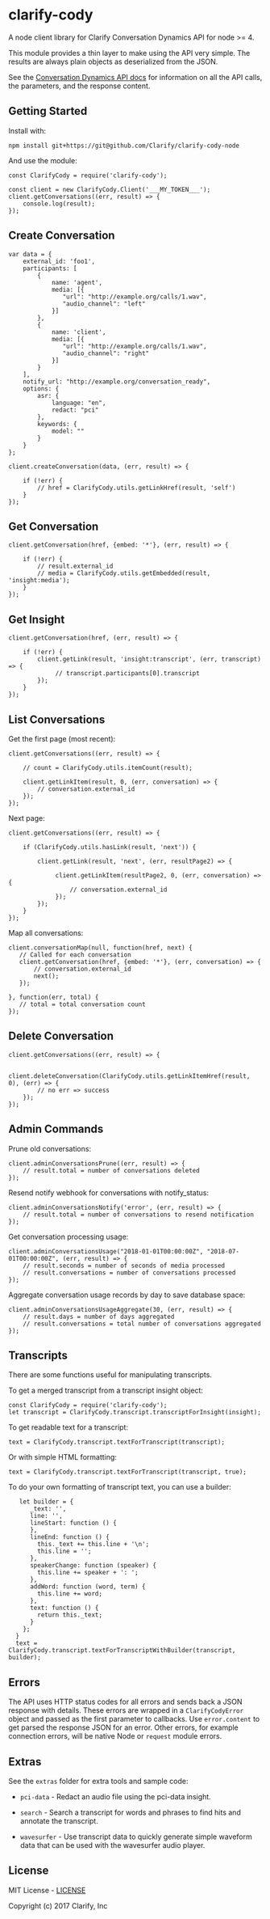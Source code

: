 # clarify-cody
A node client library for Clarify Conversation Dynamics API for node >= 4.

This module provides a thin layer to make using the API very simple. The results are always plain objects as deserialized from the JSON.

See the [Conversation Dynamics API docs](http://cody.clarify.io/) for information on all the API calls, the parameters, and the response content.

Getting Started
---------------

Install with:

```
npm install git+https://git@github.com/Clarify/clarify-cody-node
```

And use the module:

```
const ClarifyCody = require('clarify-cody');

const client = new ClarifyCody.Client('___MY_TOKEN___');
client.getConversations((err, result) => {
    console.log(result);
});
```

Create Conversation
-------------------

```
var data = {
    external_id: 'foo1',
    participants: [
        {
            name: 'agent',
            media: [{
               "url": "http://example.org/calls/1.wav",
               "audio_channel": "left"
            }]
        },
        {
            name: 'client',
            media: [{
               "url": "http://example.org/calls/1.wav",
               "audio_channel": "right"
            }]
        }
    ],
    notify_url: "http://example.org/conversation_ready",
    options: {
        asr: {
            language: "en",
            redact: "pci"
        },
        keywords: {
            model: ""
        }
    }
};

client.createConversation(data, (err, result) => {

    if (!err) {
        // href = ClarifyCody.utils.getLinkHref(result, 'self')
    }
});
```

Get Conversation
----------------

```
client.getConversation(href, {embed: '*'}, (err, result) => {

    if (!err) {
        // result.external_id
        // media = ClarifyCody.utils.getEmbedded(result, 'insight:media');
    }
});
```

Get Insight
-----------

```
client.getConversation(href, (err, result) => {

    if (!err) {
        client.getLink(result, 'insight:transcript', (err, transcript) => {
             // transcript.participants[0].transcript
        });
    }
});
```

List Conversations
------------------

Get the first page (most recent):

```
client.getConversations((err, result) => {

    // count = ClarifyCody.utils.itemCount(result);

    client.getLinkItem(result, 0, (err, conversation) => {
        // conversation.external_id
    });
});
```

Next page:

```
client.getConversations((err, result) => {

    if (ClarifyCody.utils.hasLink(result, 'next')) {

        client.getLink(result, 'next', (err, resultPage2) => {

             client.getLinkItem(resultPage2, 0, (err, conversation) => {
                 // conversation.external_id
             });
        });
    }
});
```

Map all conversations:

```
client.conversationMap(null, function(href, next) {
   // Called for each conversation
   client.getConversation(href, {embed: '*'}, (err, conversation) => {
       // conversation.external_id
       next();
   });

}, function(err, total) {
   // total = total conversation count
});
```

Delete Conversation
------------------

```
client.getConversations((err, result) => {

    client.deleteConversation(ClarifyCody.utils.getLinkItemHref(result, 0), (err) => {
        // no err => success
    });
});
```

Admin Commands
--------------

Prune old conversations:

```
client.adminConversationsPrune((err, result) => {
    // result.total = number of conversations deleted
});
```

Resend notify webhook for conversations with notify_status:

```
client.adminConversationsNotify('error', (err, result) => {
    // result.total = number of conversations to resend notification
});
```

Get conversation processing usage:

```
client.adminConversationsUsage("2018-01-01T00:00:00Z", "2018-07-01T00:00:00Z", (err, result) => {
    // result.seconds = number of seconds of media processed
    // result.conversations = number of conversations processed
});
```

Aggregate conversation usage records by day to save database space:

```
client.adminConversationsUsageAggregate(30, (err, result) => {
    // result.days = number of days aggregated
    // result.conversations = total number of conversations aggregated
});
```

Transcripts
-----------

There are some functions useful for manipulating transcripts.

To get a merged transcript from a transcript insight object:

```
const ClarifyCody = require('clarify-cody');
let transcript = ClarifyCody.transcript.transcriptForInsight(insight);
```

To get readable text for a transcript:

```
text = ClarifyCody.transcript.textForTranscript(transcript);
```

Or with simple HTML formatting:

```
text = ClarifyCody.transcript.textForTranscript(transcript, true);
```

To do your own formatting of transcript text, you can use a builder:

```
   let builder = {
      _text: '',
      line: '',
      lineStart: function () {
      },
      lineEnd: function () {
        this._text += this.line + '\n';
        this.line = '';
      },
      speakerChange: function (speaker) {
        this.line += speaker + ': ';
      },
      addWord: function (word, term) {
        this.line += word;
      },
      text: function () {
        return this._text;
      }
    };
  }
  text = ClarifyCody.transcript.textForTranscriptWithBuilder(transcript, builder);
```


Errors
------

The API uses HTTP status codes for all errors and sends back a JSON response with details. These errors are wrapped in a `ClarifyCodyError` object and passed as the first parameter to callbacks. Use `error.content` to get parsed the response JSON for an error. Other errors, for example connection errors, will be native Node or `request` module errors.


Extras
------

See the `extras` folder for extra tools and sample code:

- `pci-data` - Redact an audio file using the pci-data insight.

- `search` - Search a transcript for words and phrases to find hits and annotate the transcript.

- `wavesurfer` - Use transcript data to quickly generate simple waveform data that can be used with the wavesurfer audio player.


License
-------

MIT License - [LICENSE](LICENSE)

Copyright (c) 2017 Clarify, Inc

